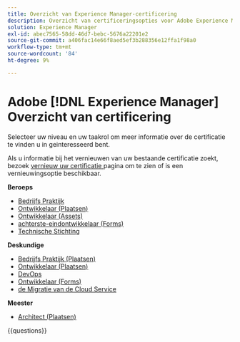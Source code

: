```yaml
---
title: Overzicht van Experience Manager-certificering
description: Overzicht van certificeringsopties voor Adobe Experience Manager
solution: Experience Manager
exl-id: abec7565-58dd-46d7-bebc-5676a22201e2
source-git-commit: a406fac14e66f8aed5ef3b288356e12ffa1f98a0
workflow-type: tm+mt
source-wordcount: '84'
ht-degree: 9%

---
```


# Adobe [!DNL Experience Manager] Overzicht van certificering

Selecteer uw niveau en uw taakrol om meer informatie over de certificatie te vinden u in geinteresseerd bent.

Als u informatie bij het vernieuwen van uw bestaande certificatie zoekt, bezoek [ vernieuw uw certificatie ](/help/certifications/renew.md) pagina om te zien of is een vernieuwingsoptie beschikbaar.

**Beroeps**

* [ Bedrijfs Praktijk ](/help/certifications/aem/aem-p-business.md) <!--AD0-E126-->
* [ Ontwikkelaar (Plaatsen) ](/help/certifications/aem/aem-sites-p-developer.md) <!--AD0-E123-->
* [ Ontwikkelaar (Assets) ](/help/certifications/aem/aem-assets-p-developer.md) <!--AD0-E129-->
* [ achterste-eindontwikkelaar (Forms) ](/help/certifications/aem/aem-forms-p-bedeveloper.md) <!--AD0-E127-->
* [ Technische Stichting ](/help/certifications/aem/aem-p-foundations.md) <!--AD0-E132-->

**Deskundige**

* [ Bedrijfs Praktijk (Plaatsen) ](/help/certifications/aem/aem-sites-e-business.md) <!--AD0-E121-->
* [ Ontwikkelaar (Plaatsen) ](/help/certifications/aem/aem-sites-e-developer.md) <!--AD0-E134-->
* [ DevOps ](/help/certifications/aem/aem-devops-e-engineer.md) <!--AD0-E124-->
* [ Ontwikkelaar (Forms) ](/help/certifications/aem/aem-forms-e-developer.md) <!--AD0-E125-->
* [ de Migratie van de Cloud Service ](/help/certifications/aem/aem-cs-e-migration.md) <!--AD0-E136-->

**Meester**

* [ Architect (Plaatsen) ](/help/certifications/aem/aem-sites-m-architect.md) <!--AD0-E117-->

{{questions}}
